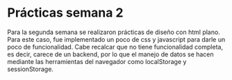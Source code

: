 # Prácticas semana 2

Para la segunda semana se realizaron prácticas de diseño con html plano. Para este caso, fue implementado un poco de css y javascript para darle un poco de funcionalidad. Cabe recalcar que no tiene funcionalidad completa, es decir, carece de un backend, por lo que el manejo de datos se hacen mediante las herramientas del navegador como localStorage y sessionStorage.
